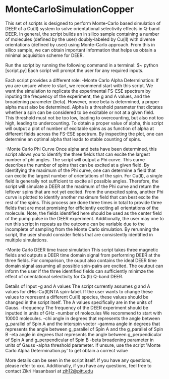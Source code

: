 # MonteCarloSimulationCopper
This set of scripts is designed to perform Monte-Carlo based simulation of DEER of a Cu(II) system to solve orientational selectivity effects in Q-band DEER. In general, the script builds an in silico sample containing a number of molecules (defined by the user) doubly-labeled by Cu(II) with diverse orientations (defined by user) using Monte-Carlo approach. From this in silico sample, we can obtain important information that helps us obtain a minimal acquisition scheme for DEER.

Run the script by running the following command in a terminal:
$~ python [script.py]
Each script will prompt the user for any required inputs.

Each script provides a different role:
-Monte Carlo Alpha Determination:
  If you are unsure where to start, we recommend start with this script. We want the simulation to replicate the experimental FS-ESE spectrum by inputing
  the frequency of the experiment, the g and A values, and the broadening parameter (beta). However, once beta is determined, a proper alpha must also be determined.
  Alpha is a threshold parameter that dictates whether a spin can be considered to be excitable or not at a given field. This threshold must not be too low, leading
  to overcounting, but also not too high, leading to undercounting. To obtain a proper value of alpha, this script will output a plot of number of excitable spins as
  as function of alpha at different fields across the FS-ESE spectrum. By inspecting the plot, one can determine an optimal alpha that leads to stable counting of spins.
  
-Monte Carlo Phi Curve
  Once alpha and beta have been determined, this script allows you to identify the three fields that can excite the largest number of phi angles. The script will output
  a Phi curve. This curve describes the number of spins that can be excited at a given field. By identifying the maximum of the Phi curve, one can determine a field
  that can excite the largest number of orientations of the spin. For Cu(II), a single field is generally not sufficient to excite all possible angles. Therefore,
  the script will simulate a DEER at the maximum of the Phi curve and return the leftover spins that are not yet excited. From the unexcited spins, another Phi curve
  is plotted to identify another maximum field that can best excite the rest of the spins. This process are done three times in total to provide three fields that
  are most promising for efficiently exciting all orientations of the molecule.
  Note, the fields identified here should be used as the center field of the pump pulse in the DEER experiment. Additionally, the user may one to run this script in
  repeats as the outcome can be variable due to the incomplete of sampling from the Monte Carlo simulation. By rerunning the script, the user should consider fields
  that are consistently identified in multiple simulations.
  
-Monte Carlo DEER time trace simulation
  This script takes three magnetic fields and outputs a DEER time domain signal from performing DEER at the three fields. For comparison, the ouput also contains
  the ideal DEER time domain signal assuming all possible spin-pairs are excited. The ouutput can inform the user if the three identified fields can sufficiently
  minimze the effect of orientational selectivity for Cu(II) Q-band DEER.
  
Details of Input
-g and A values
  The script currently assumes g and A values for dHis-Cu(II)NTA spin-label. If the user wants to change these values to represent a different Cu(II) species, these
  values should be changed in the script itself. The A values specifically are in the units of Gauss.
-frequency
  The frequency of the DEER experiment should be inputted in units of GHz
-number of molecules
  We recommend to start with 10000 molecules.
-chi
  angle in degrees that represents the angle between g_parallel of Spin A and the interspin vector
-gamma
  angle in degrees that represents the angle between g_parallel of Spin A and the g_parallel of Spin B
-eta
  angle in degrees that represents the angle between g_perpendicular of Spin A and g_perpendicular of Spin B
-beta
  broadening parameter in units of Gauss
-alpha
  threshold parameter. If unsure, use the script 'Monte Carlo Alpha Determination.py' to get obtain a correct value

More details can be seen in the script itself. If you have any questions, please refer to xxx. Additionally, if you have any questions, feel free to contact
Zikri Hasanbasri at zih12@pitt.edu
